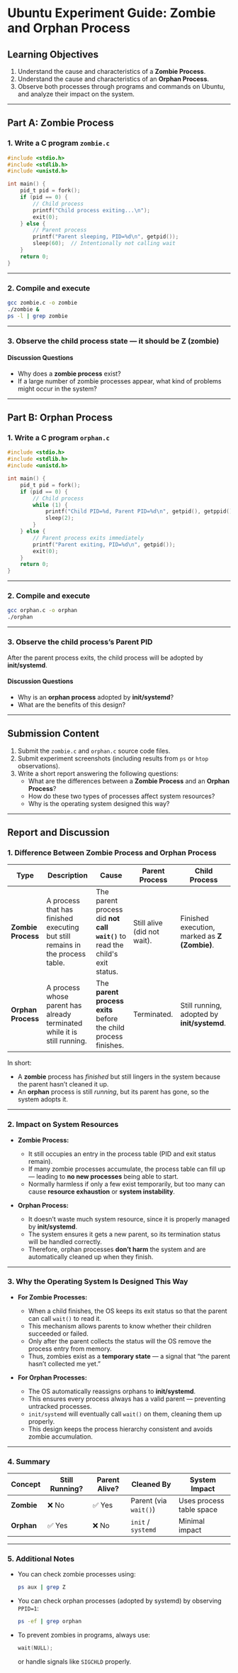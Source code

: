 # Ubuntu Experiment Guide: Zombie and Orphan Process

## Learning Objectives

1. Understand the cause and characteristics of a **Zombie Process**.
2. Understand the cause and characteristics of an **Orphan Process**.
3. Observe both processes through programs and commands on Ubuntu, and analyze their impact on the system.

---

## Part A: Zombie Process

### 1. Write a C program `zombie.c`

```c
#include <stdio.h>
#include <stdlib.h>
#include <unistd.h>

int main() {
    pid_t pid = fork();
    if (pid == 0) {
        // Child process
        printf("Child process exiting...\n");
        exit(0);
    } else {
        // Parent process
        printf("Parent sleeping, PID=%d\n", getpid());
        sleep(60);  // Intentionally not calling wait
    }
    return 0;
}
```

---

### 2. Compile and execute

```bash
gcc zombie.c -o zombie
./zombie &
ps -l | grep zombie
```

---

### 3. Observe the child process state — it should be **Z (zombie)**

#### Discussion Questions

- Why does a **zombie process** exist?
- If a large number of zombie processes appear, what kind of problems might occur in the system?

---

## Part B: Orphan Process

### 1. Write a C program `orphan.c`

```c
#include <stdio.h>
#include <stdlib.h>
#include <unistd.h>

int main() {
    pid_t pid = fork();
    if (pid == 0) {
        // Child process
        while (1) {
            printf("Child PID=%d, Parent PID=%d\n", getpid(), getppid());
            sleep(2);
        }
    } else {
        // Parent process exits immediately
        printf("Parent exiting, PID=%d\n", getpid());
        exit(0);
    }
    return 0;
}
```

---

### 2. Compile and execute

```bash
gcc orphan.c -o orphan
./orphan
```

---

### 3. Observe the child process’s **Parent PID**

After the parent process exits, the child process will be adopted by **init/systemd**.

#### Discussion Questions

- Why is an **orphan process** adopted by **init/systemd**?
- What are the benefits of this design?

---

## Submission Content

1. Submit the `zombie.c` and `orphan.c` source code files.
2. Submit experiment screenshots (including results from `ps` or `htop` observations).
3. Write a short report answering the following questions:
   - What are the differences between a **Zombie Process** and an **Orphan Process**?
   - How do these two types of processes affect system resources?
   - Why is the operating system designed this way?

---

## Report and Discussion

### 1. Difference Between Zombie Process and Orphan Process

| Type               | Description                                                                   | Cause                                                                         | Parent Process              | Child Process                                 |
| ------------------ | ----------------------------------------------------------------------------- | ----------------------------------------------------------------------------- | --------------------------- | --------------------------------------------- |
| **Zombie Process** | A process that has finished executing but still remains in the process table. | The parent process did **not call `wait()`** to read the child's exit status. | Still alive (did not wait). | Finished execution, marked as **Z (Zombie)**. |
| **Orphan Process** | A process whose parent has already terminated while it is still running.      | The **parent process exits** before the child process finishes.               | Terminated.                 | Still running, adopted by **init/systemd**.   |

In short:

- A **zombie** process has _finished_ but still lingers in the system because the parent hasn’t cleaned it up.
- An **orphan** process is still _running_, but its parent has gone, so the system adopts it.

---

### 2. Impact on System Resources

- **Zombie Process:**
  - It still occupies an entry in the process table (PID and exit status remain).
  - If many zombie processes accumulate, the process table can fill up — leading to **no new processes** being able to start.
  - Normally harmless if only a few exist temporarily, but too many can cause **resource exhaustion** or **system instability**.

- **Orphan Process:**
  - It doesn’t waste much system resource, since it is properly managed by **init/systemd**.
  - The system ensures it gets a new parent, so its termination status will be handled correctly.
  - Therefore, orphan processes **don’t harm** the system and are automatically cleaned up when they finish.

---

### 3. Why the Operating System Is Designed This Way

- **For Zombie Processes:**
  - When a child finishes, the OS keeps its exit status so that the parent can call `wait()` to read it.
  - This mechanism allows parents to know whether their children succeeded or failed.
  - Only after the parent collects the status will the OS remove the process entry from memory.
  - Thus, zombies exist as a **temporary state** — a signal that “the parent hasn’t collected me yet.”

- **For Orphan Processes:**
  - The OS automatically reassigns orphans to **init/systemd**.
  - This ensures every process always has a valid parent — preventing untracked processes.
  - `init/systemd` will eventually call `wait()` on them, cleaning them up properly.
  - This design keeps the process hierarchy consistent and avoids zombie accumulation.

---

### 4. Summary

| Concept    | Still Running? | Parent Alive? | Cleaned By            | System Impact            |
| ---------- | -------------- | ------------- | --------------------- | ------------------------ |
| **Zombie** | ❌ No          | ✅ Yes        | Parent (via `wait()`) | Uses process table space |
| **Orphan** | ✅ Yes         | ❌ No         | `init` / `systemd`    | Minimal impact           |

---

### 5. Additional Notes

- You can check zombie processes using:

  ```bash
  ps aux | grep Z
  ```

- You can check orphan processes (adopted by systemd) by observing `PPID=1`:

  ```bash
  ps -ef | grep orphan
  ```

- To prevent zombies in programs, always use:

  ```c
  wait(NULL);
  ```

  or handle signals like `SIGCHLD` properly.
